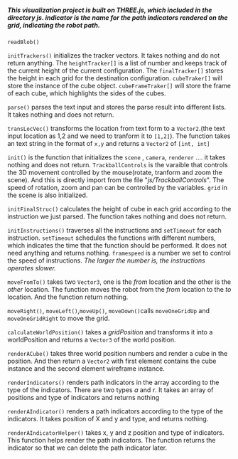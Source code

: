 ##### This visualization project is built on *THREE.js*, which included in the directory *js*. *indicator* is the name for the path indicators rendered on the grid, indicating the robot path.

`readBlob()`

`initTrackers()` initializes the tracker vectors. It takes nothing and do not return anything. The `heightTracker[]` is a list of number and keeps track of the current height of the current configuration. The `finalTracker[]` stores the height in each grid for the destination configuration. `cubeTraker[]` will store the instance of the cube object. `cubeFrameTraker[]` will store the frame of each cube, which highlights the sides of the cubes.

`parse()` parses the text input and stores the parse result into different lists. It takes nothing and does not return.

`transLocVec()` transforms the location from text form to a `Vector2`.(the text input location as 1,2 and we need to tranform it to `[1,2]`). The function takes an text string in the format of `x,y` and returns a `Vector2` of `[int, int]`

`init()` is the function that initializes the `scene`
, `camera`, `renderer` .... it takes nothing and does not return. `TrackballControls` is the varaible that controls the 3D movement controlled by the mouse(rotate, tranform and zoom the scene). And this is directly import from the file "*js/TrackballControls*". The speed of rotation, zoom and pan can be controlled by the variables. `grid` in the scene is also initialized.

`initFinalStruc()` calculates the height of cube in each grid according to the instruction we just parsed. The function takes nothing and does not return.

`initInstructions()` traverses all the instructions and `setTimeout` for each instruction. `setTimeout` schedules the functions with different numbers, which indicates the time that the function should be performed. It does not need anything and returns nothing. `framespeed` is a number we set to control the speed of instructions. *The larger the number is, the instructions operates slower.*


`moveFromTo()` takes two `Vector3`, one is the *from* location and the other is the *other* location. The function moves the robot from the *from* location to the *to* location. And the function return nothing.

`moveRight()`, `moveLeft()`,`moveUp()`, `moveDown()`calls `moveOneGridUp` and `moveOneGridRight` to move the grid.

`calculateWorldPosition()` takes a *gridPosition* and transforms it into a worldPosition and returns a `Vector3` of the world position.

`renderACube()` takes three world position numbers and render a cube in the position. And then return a `Vector2` with first element contains the cube instance and the second element wireframe instance.

`renderIndicators()` renders path indicators in the array according to the type of the indicators. There are two types *a* and *r*. It takes an array of positions and type of indicators and returns nothing

`renderAIndicator()` renders a path indicators according to the type of the indicators. It takes position of X and y and type, and returns nothing.

`renderAIndicatorHelper()` takes x, y and z position and type of indicators. This function helps render the path indicators. The function returns the indicator so that we can delete the path indicator later.
